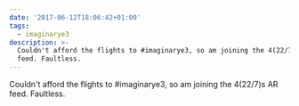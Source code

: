```yaml
---
date: '2017-06-12T18:06:42+01:00'
tags:
  - imaginarye3
description: >-
  Couldn't afford the flights to #imaginarye3, so am joining the 4(22/7)s AR
  feed. Faultless.
---
```

Couldn't afford the flights to #imaginarye3, so am joining the 4(22/7)s AR feed. Faultless.
